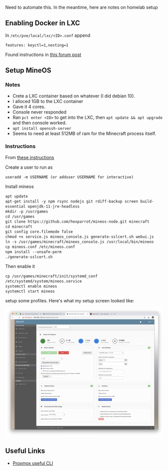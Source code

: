 Need to automate this. In the meantime, here are notes on homelab setup

## Enabling Docker in LXC

In `/etc/pve/local/lxc/<ID>.conf` append

```
features: keyctl=1,nesting=1
```

Found instructions in [this forum post](https://discuss.linuxcontainers.org/t/working-install-of-docker-ce-in-lxc-unprivileged-container-in-proxmox/3828)

## Setup MineOS

### Notes

* Crete a LXC container based on whatever (I did debian 10).
* I alloced 1GB to the LXC container
* Gave it 4 cores. 
* Console never responded
* Ran `pct enter <ID>` to get into the LXC, then `apt update && apt upgrade` and then console worked.
* `apt install openssh-server`
* Seems to need at least 512MB of ram for the Minecraft process itself. 

### Instructions

From [these instructions](https://github.com/hexparrot/mineos-node)

Create a user to run as
```
useradd -m USERNAME (or adduser USERNAME for interactive)
```

Install mineos
```
apt update
apt-get install -y npm rsync nodejs git rdiff-backup screen build-essential openjdk-11-jre-headless
mkdir -p /usr/games
cd /usr/games
git clone https://github.com/hexparrot/mineos-node.git minecraft
cd minecraft
git config core.filemode false
chmod +x service.js mineos_console.js generate-sslcert.sh webui.js
ln -s /usr/games/minecraft/mineos_console.js /usr/local/bin/mineos
cp mineos.conf /etc/mineos.conf
npm install --unsafe-perm
./generate-sslcert.sh
```

Then enable it

```
cp /usr/games/minecraft/init/systemd_conf /etc/systemd/system/mineos.service
systemctl enable mineos
systemctl start mineos
```

setup some profiles. Here's what my setup screen looked like:

![](img/mineos-server-profile.png)

## Useful Links

* [Proxmox useful CLI](https://www.hungred.com/how-to/server/list-of-useful-proxmox-command/)